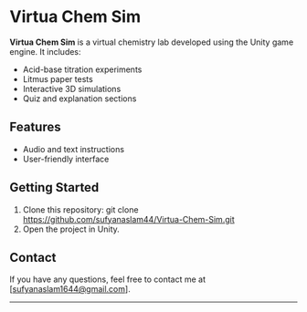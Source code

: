 # Virtua Chem Sim

**Virtua Chem Sim** is a virtual chemistry lab developed using the Unity game engine. It includes:
- Acid-base titration experiments
- Litmus paper tests
- Interactive 3D simulations
- Quiz and explanation sections

## Features
- Audio and text instructions
- User-friendly interface

## Getting Started
1. Clone this repository:
git clone https://github.com/sufyanaslam44/Virtua-Chem-Sim.git
2. Open the project in Unity.

## Contact
If you have any questions, feel free to contact me at [sufyanaslam1644@gmail.com].

---
